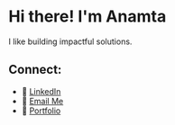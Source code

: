 

# Hi there! I'm Anamta  

I like building impactful solutions.

## **Connect:**  

- 💼 [LinkedIn](https://www.linkedin.com/in/anamtarehman/)
- 📧 [Email Me](mailto:ana.codes98@gmail.com)  
- 🌟 [Portfolio](https://anamtarehman.vercel.app/)  

